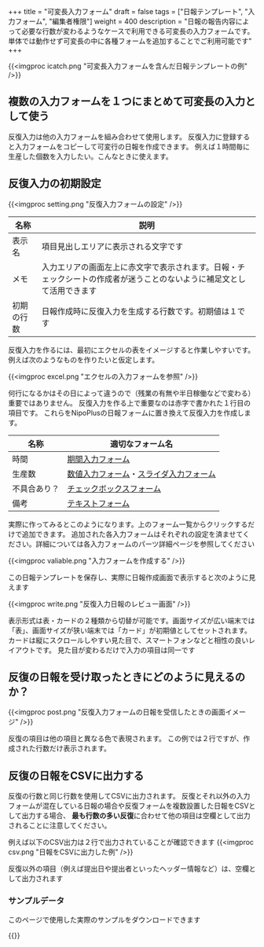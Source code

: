 +++
title = "可変長入力フォーム"
draft = false
tags = ["日報テンプレート", "入力フォーム", "編集者権限"]
weight = 400
description = "日報の報告内容によって必要な行数が変わるようなケースで利用できる可変長の入力フォームです。単体では動作せず可変長の中に各種フォームを追加することでご利用可能です"
+++

{{<imgproc icatch.png   "可変長入力フォームを含んだ日報テンプレートの例" />}}

## 複数の入力フォームを１つにまとめて可変長の入力として使う

反復入力は他の入力フォームを組み合わせて使用します。
反復入力に登録すると入力フォームをコピーして可変行の日報を作成できます。
例えば１時間毎に生産した個数を入力したい。こんなときに使えます。

## 反復入力の初期設定

{{<imgproc setting.png   "反復入力フォームの設定" />}}

|名称|説明|
|---|---|
|表示名|項目見出しエリアに表示される文字です|
|メモ|入力エリアの画面左上に赤文字で表示されます。日報・チェックシートの作成者が迷うことのないように補足文として活用できます|
|初期の行数|日報作成時に反復入力を生成する行数です。初期値は１です|

反復入力を作るには、最初にエクセルの表をイメージすると作業しやすいです。
例えば次のようなものを作りたいと仮定します。

{{<imgproc excel.png   "エクセルの入力フォームを参照" />}}

何行になるかはその日によって違うので（残業の有無や半日稼働などで変わる）重要ではありません。
反復入力を作る上で重要なのは赤字で書かれた１行目の項目です。
これらをNipoPlusの日報フォームに置き換えて反復入力を作成します。

|名称|適切なフォーム名　|
|---|---|
|時間|[期間入力フォーム](/org/groupsetting/template/datetimes/)|
|生産数|[数値入力フォーム](/org/groupsetting/template/math/)・[スライダ入力フォーム](/org/groupsetting/template/step/)|
|不具合あり？|[チェックボックスフォーム](/org/groupsetting/template/checkbox/)|
|備考|[テキストフォーム](/org/groupsetting/template/text/)|


実際に作ってみるとこのようになります。上のフォーム一覧からクリックするだけで追加できます。
追加された各入力フォームはそれぞれの設定を済ませてください。詳細については各入力フォームのパーツ詳細ページを参照してください

{{<imgproc valiable.png   "入力フォームを作成する" />}}

この日報テンプレートを保存し、実際に日報作成画面で表示すると次のように見えます

{{<imgproc write.png   "反復入力日報のレビュー画面" />}}

表示形式は表・カードの２種類から切替が可能です。画面サイズが広い端末では「表」、画面サイズが狭い端末では「カード」が初期値としてセットされます。
カードは縦にスクロールしやすい見た目で、スマートフォンなどと相性の良いレイアウトです。
見た目が変わるだけで入力の項目は同一です

## 反復の日報を受け取ったときにどのように見えるのか？

{{<imgproc post.png   "反復入力フォームの日報を受信したときの画面イメージ" />}}

反復の項目は他の項目と異なる色で表現されます。
この例では２行ですが、作成された行数だけ表示されます。

## 反復の日報をCSVに出力する

反復の行数と同じ行数を使用してCSVに出力されます。
反復とそれ以外の入力フォームが混在している日報の場合や反復フォームを複数設置した日報をCSVとして出力する場合、
**最も行数の多い反復**に合わせて他の項目は空欄として出力されることに注意してください。

例えば以下のCSV出力は２行で出力されていることが確認できます
{{<imgproc csv.png   "日報をCSVに出力した例" />}}

反復以外の項目（例えば提出日や提出者といったヘッダー情報など）は、空欄として出力されます

### サンプルデータ

このページで使用した実際のサンプルをダウンロードできます

{{<attachments style="orange" />}}
